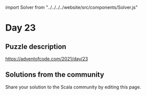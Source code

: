 import Solver from "../../../../website/src/components/Solver.js"

# Day 23

## Puzzle description

https://adventofcode.com/2021/day/23

## Solutions from the community

Share your solution to the Scala community by editing this page.
